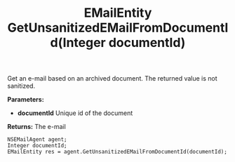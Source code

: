 ﻿---
uid: crmscript_ref_NSEMailAgent_GetUnsanitizedEMailFromDocumentId
title: EMailEntity GetUnsanitizedEMailFromDocumentId(Integer documentId)
intellisense: NSEMailAgent.GetUnsanitizedEMailFromDocumentId
keywords: NSEMailAgent, GetUnsanitizedEMailFromDocumentId
so.topic: reference
---

Get an e-mail based on an archived document. The returned value is not sanitized.

**Parameters:**
 - **documentId** Unique id of the document

**Returns:** The e-mail

```crmscript
NSEMailAgent agent;
Integer documentId;
EMailEntity res = agent.GetUnsanitizedEMailFromDocumentId(documentId);
```

